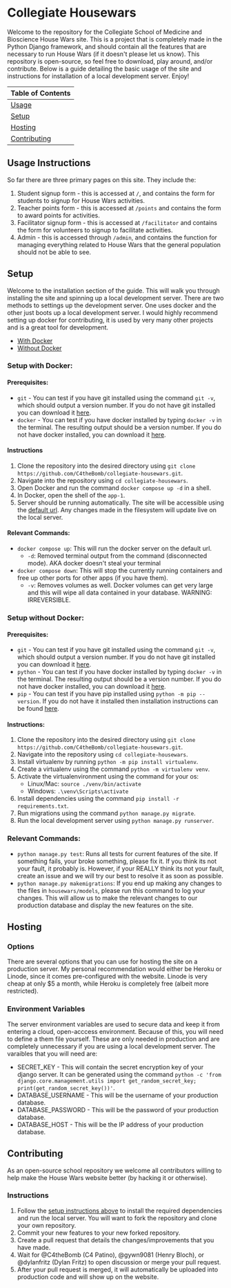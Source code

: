 # Collegiate Housewars

Welcome to the repository for the Collegiate School of Medicine and Bioscience House Wars site. This is a project that is completely made in the Python Django framework, and should contain all the features that are necessary to run House Wars (if it doesn't please let us know). This repository is open-source, so feel free to download, play around, and/or contribute. Below is a guide detailing the basic usage of the site and instructions for installation of a local development server. Enjoy!

| Table of Contents |
| ------- |
| [Usage](#usage-instructions) |
| [Setup](#setup) |
| [Hosting](#hosting) |
| [Contributing](#contributing) |

## Usage Instructions
So far there are three primary pages on this site. They include the: 
1. Student signup form - this is accessed at `/`, and contains the form for students to signup for House Wars activities.
2. Teacher points form - this is accessed at `/points` and contains the form to award points for activities.
3. Facilitator signup form - this is accessed at `/facilitator` and contains the form for volunteers to signup to facilitate activities.
4. Admin - this is accessed through `/admin`, and contains the function for managing everything related to House Wars that the general population should not be able to see.

## Setup
Welcome to the installation section of the guide. This will walk you through installing the site and spinning up a local development server. There are two methods to settings up the development server. One uses docker and the other just boots up a local development server. I would highly recommend setting up docker for contributing, it is used by very many other projects and is a great tool for development.
- [With Docker](#setup-with-docker)
- [Without Docker](#setup-without-docker)

### Setup with Docker:

#### Prerequisites:
- `git` - You can test if you have git installed using the command `git -v`, which should output a version number. If you do not have git installed you can download it [here](https://git-scm.com/downloads).
- `docker` - You can test if you have docker installed by typing `docker -v` in the terminal. The resulting output should be a version number. If you do not have docker installed, you can download it [here](https://www.docker.com/get-started/).
  
#### Instructions
1. Clone the repository into the desired directory using `git clone https://github.com/C4theBomb/collegiate-housewars.git`.
2. Navigate into the repository using `cd collegiate-housewars`.
3. Open Docker and run the command `docker compose up -d` in a shell.
4. In Docker, open the shell of the `app-1`.
5. Server should be running automatically. The site will be accessible using the [default url](http://localhost:8000). Any changes made in the filesystem will update live on the local server.

#### Relevant Commands:
- `docker compose up`: This will run the docker server on the default url.
  - `-d`: Removed terminal output from the command (disconnected mode). AKA docker doesn't steal your terminal
- `docker compose down`: This will stop the currently running containers and free up other ports for other apps (if you have them).
  - `-v`: Removes volumes as well. Docker volumes can get very large and this will wipe all data contained in your database. WARNING: IRREVERSIBLE.

### Setup without Docker:

#### Prerequisites:
- `git` - You can test if you have git installed using the command `git -v`, which should output a version number. If you do not have git installed you can download it [here](https://git-scm.com/downloads).
- `python` - You can test if you have docker installed by typing `docker -v` in the terminal. The resulting output should be a version number. If you do not have docker installed, you can download it [here](https://www.docker.com/get-started/).
- `pip` - You can test if you have pip installed using `python -m pip --version`. If you do not have it installed then installation instructions can be found [here](https://pip.pypa.io/en/stable/installation/).

#### Instructions:
1. Clone the repository into the desired directory using `git clone https://github.com/C4theBomb/collegiate-housewars.git`.
2. Navigate into the repository using `cd collegiate-housewars`.
3. Install virtualenv by running `python -m pip install virtualenv`.
4. Create a virtualenv using the command `python -m virtualenv venv`.
5. Activate the virtualenvironment using the command for your os:
    - Linux/Mac: `source ./venv/bin/activate`
    - Windows: `.\venv\Scripts\activate`
6. Install dependencies using the command `pip install -r requirements.txt`.
7. Run migrations using the command `python manage.py migrate`.
8. Run the local development server using `python manage.py runserver`.

### Relevant Commands:
- `python manage.py test`: Runs all tests for current features of the site. If something fails, your broke something, please fix it. If you think its not your fault, it probably is. However, if your REALLY think its not your fault, create an issue and we will try our best to resolve it as soon as possible.
- `python manage.py makemigrations`: If you end up making any changes to the files in `housewars/models`, please run this command to log your changes. This will allow us to make the relevant changes to our production database and display the new features on the site.

## Hosting

### Options
There are several options that you can use for hosting the site on a production server. My personal recommendation would either be Heroku or Linode, since it comes pre-configured with the website. Linode is very cheap at only $5 a month, while Heroku is completely free (albeit more restricted).

### Environment Variables
The server environment variables are used to secure data and keep it from entering a cloud, open-acccess environment. Because of this, you will need to define a them file yourself. These are only needed in production and are completely unnecessary if you are using a local development server. The varaibles that you will need are:
- SECRET_KEY - This will contain the secret encryption key of your django server. It can be generated using the command `python -c 'from django.core.management.utils import get_random_secret_key; print(get_random_secret_key())'`.
- DATABASE_USERNAME - This will be the username of your production database.
- DATABASE_PASSWORD - This will be the password of your production database.
- DATABASE_HOST - This will be the IP address of your production database.

## Contributing
As an open-source school repository we welcome all contributors willing to help make the House Wars website better (by hacking it or otherwise). 

### Instructions
1. Follow the [setup instructions above](#setup) to install the required dependencies and run the local server. You will want to fork the repository and clone your own repository.
2. Commit your new features to your new forked repository.
3. Create a pull request that details the changes/improvements that you have made.
4. Wait for @C4theBomb (C4 Patino), @gywn9081 (Henry Bloch), or @dylanfritz (Dylan Fritz) to open discussion or merge your pull request.
5. After your pull request is merged, it will automatically be uploaded into production code and will show up on the website.
